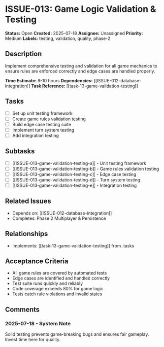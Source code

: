 # ISSUE-013: Game Logic Validation & Testing

**Status:** Open
**Created:** 2025-07-18
**Assignee:** Unassigned
**Priority:** Medium
**Labels:** testing, validation, quality, phase-2

## Description

Implement comprehensive testing and validation for all game mechanics to ensure rules are enforced correctly and edge cases are handled properly.

**Time Estimate:** 8-10 hours
**Dependencies:** [[ISSUE-012-database-integration]]
**Task Reference:** [[task-13-game-validation-testing]]

## Tasks

- [ ] Set up unit testing framework
- [ ] Create game rules validation testing
- [ ] Build edge case testing suite
- [ ] Implement turn system testing
- [ ] Add integration testing

## Subtasks

- [ ] [[ISSUE-013-game-validation-testing-a]] - Unit testing framework
- [ ] [[ISSUE-013-game-validation-testing-b]] - Game rules validation testing
- [ ] [[ISSUE-013-game-validation-testing-c]] - Edge case testing
- [ ] [[ISSUE-013-game-validation-testing-d]] - Turn system testing
- [ ] [[ISSUE-013-game-validation-testing-e]] - Integration testing

## Related Issues

- Depends on: [[ISSUE-012-database-integration]]
- Completes: Phase 2 Multiplayer & Persistence

## Relationships

- Implements: [[task-13-game-validation-testing]] from .tasks

## Acceptance Criteria

- All game rules are covered by automated tests
- Edge cases are identified and handled correctly
- Test suite runs quickly and reliably
- Code coverage exceeds 80% for game logic
- Tests catch rule violations and invalid states

## Comments

### 2025-07-18 - System Note

Solid testing prevents game-breaking bugs and ensures fair gameplay. Invest time here for quality.
